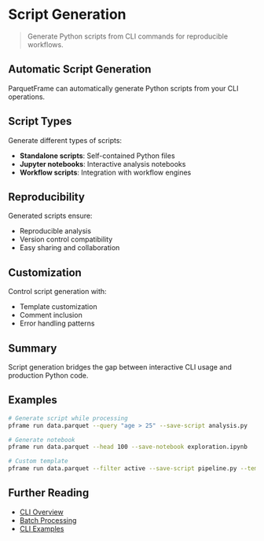 # Script Generation

> Generate Python scripts from CLI commands for reproducible workflows.

## Automatic Script Generation

ParquetFrame can automatically generate Python scripts from your CLI operations.

## Script Types

Generate different types of scripts:
- **Standalone scripts**: Self-contained Python files
- **Jupyter notebooks**: Interactive analysis notebooks
- **Workflow scripts**: Integration with workflow engines

## Reproducibility

Generated scripts ensure:
- Reproducible analysis
- Version control compatibility
- Easy sharing and collaboration

## Customization

Control script generation with:
- Template customization
- Comment inclusion
- Error handling patterns

## Summary

Script generation bridges the gap between interactive CLI usage and production Python code.

## Examples

```bash
# Generate script while processing
pframe run data.parquet --query "age > 25" --save-script analysis.py

# Generate notebook
pframe run data.parquet --head 100 --save-notebook exploration.ipynb

# Custom template
pframe run data.parquet --filter active --save-script pipeline.py --template production
```

## Further Reading

- [CLI Overview](index.md)
- [Batch Processing](batch.md)
- [CLI Examples](../documentation-examples/examples-gallery.md)
